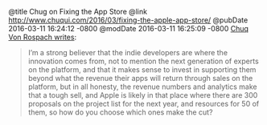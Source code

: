 @title Chug on Fixing the App Store
@link http://www.chuqui.com/2016/03/fixing-the-apple-app-store/
@pubDate 2016-03-11 16:24:12 -0800
@modDate 2016-03-11 16:25:09 -0800
<a href="http://www.chuqui.com/2016/03/fixing-the-apple-app-store/">Chuq Von Rospach writes</a>:

>I’m a strong believer that the indie developers are where the innovation comes from, not to mention the next generation of experts on the platform, and that it makes sense to invest in supporting them beyond what the revenue their apps will return through sales on the platform, but in all honesty, the revenue numbers and analytics make that a tough sell, and Apple is likely in that place where there are 300 proposals on the project list for the next year, and resources for 50 of them, so how do you choose which ones make the cut? 
